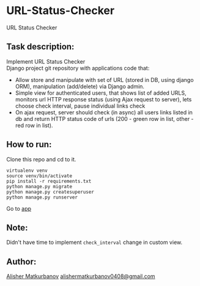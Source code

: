 # URL-Status-Checker
URL Status Checker
## Task description:
Implement URL Status Checker  
Django project git repository with applications code that:  
- Allow store and manipulate with set of URL (stored in DB, using django ORM), manipulation (add/delete) via Django admin.  
- Simple view for authenticated users, that shows list of added URLS, monitors url HTTP response status (using Ajax request to server), lets choose check interval, pause individual links check  
- On ajax request, server should check (in async) all users links listed in db and return HTTP status code of urls (200 - green row in list, other - red row in list).  


## How to run:  
Clone this repo and cd to it.  
```
virtualenv venv
source venv/bin/activate
pip install -r requirements.txt
python manage.py migrate
python manage.py createsuperuser
python manage.py runserver
```

Go to [app](http://localhost:8000/)

## Note:  
Didn't have time to implement `check_interval` change in custom view.


## Author:  
[Alisher Matkurbanov](https://github.com/alisher-matkurbanov)
alishermatkurbanov0408@gmail.com
